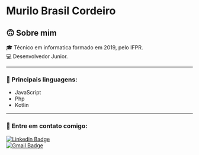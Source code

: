 # Murilo Brasil Cordeiro

## 🙃 Sobre mim

🎓 Técnico em informatica formado em 2019, pelo IFPR.<br/>
💻 Desenvolvedor Junior.

---
### 📒 Principais linguagens:
  + JavaScript 
  + Php 
  + Kotlin
  
---
### 📌 Entre em contato comigo:

[![Linkedin Badge](https://img.shields.io/badge/-Murilo%20Brasil%20Cordeiro-blue?style=flat-square&logo=Linkedin&logoColor=white)](https://www.linkedin.com/in/mur1lol)
<br/>
[![Gmail Badge](https://img.shields.io/badge/-bc.murilo.mbc@gmail.com-red?style=flat-square&logo=Gmail&logoColor=white)](mailto:bc.murilo.mbc@gmail.com)
